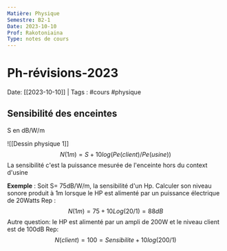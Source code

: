 ```yaml
---
Matière: Physique
Semestre: B2-1
Date: 2023-10-10
Prof: Rakotoniaina
Type: notes de cours
---
```

# Ph-révisions-2023
Date: [[2023-10-10]] | Tags : #cours #physique 
## Sensibilité des enceintes
S en dB/W/m

![[Dessin physique 1]]
$$N(1m) = S + 10log(Pe(client)/Pe(usine))$$
La sensibilité c'est la puissance mesurée de l'enceinte hors du context d'usine

**Exemple** :
Soit S= 75dB/W/m, la sensibilité d'un Hp. Calculer son niveau sonore produit à 1m lorsque le HP est alimenté par un puissance électrique de 20Watts
Rep : $$N(1m)=75+ 10Log(20/1)=88dB$$
Autre question: le HP est alimenté par un ampli de 200W et le niveau client est de 100dB
Rep: $$N(client)=100=Sensibilite+10log(200/1)$$

